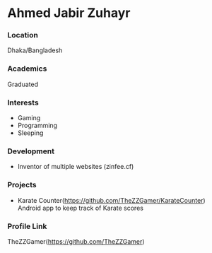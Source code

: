 # Ahmed Jabir Zuhayr

### Location

Dhaka/Bangladesh

### Academics

Graduated

### Interests

- Gaming
- Programming
- Sleeping

### Development

- Inventor of multiple websites (zinfee.cf)

### Projects

- Karate Counter(https://github.com/TheZZGamer/KarateCounter) Android app to keep track of Karate scores

### Profile Link

TheZZGamer(https://github.com/TheZZGamer)